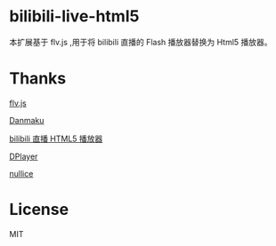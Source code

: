 # bilibili-live-html5

本扩展基于 flv.js ,用于将 bilibili 直播的 Flash 播放器替换为 Html5 播放器。

# Thanks

[flv.js](https://github.com/Bilibili/flv.js)

[Danmaku](https://github.com/weizhenye/Danmaku)

[bilibili 直播 HTML5 播放器](https://greasyfork.org/zh-CN/scripts/27239-bilibili-%E7%9B%B4%E6%92%AD-html5-%E6%92%AD%E6%94%BE%E5%99%A8)

[DPlayer](https://github.com/DIYgod/DPlayer)

[nullice](http://www.easyicon.net/language.en/1188649-bilibili_icon.html)

# License

MIT
